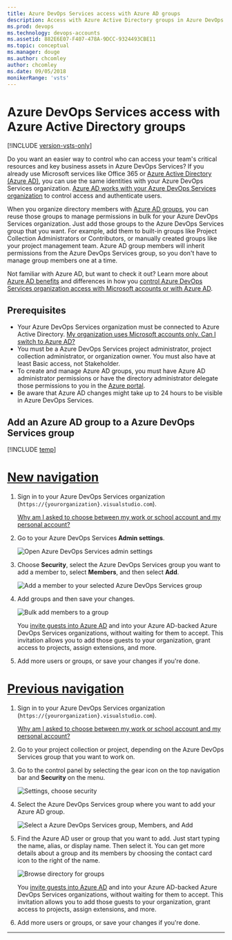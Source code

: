 ```yaml
---
title: Azure DevOps Services access with Azure AD groups
description: Access with Azure Active Directory groups in Azure DevOps Services
ms.prod: devops
ms.technology: devops-accounts
ms.assetid: 882E6E07-F407-478A-9DCC-9324493CBE11
ms.topic: conceptual
ms.manager: douge
ms.author: chcomley
author: chcomley
ms.date: 09/05/2018
monikerRange: 'vsts'
---
```

# Azure DevOps Services access with Azure Active Directory groups

[!INCLUDE [version-vsts-only](../../_shared/version-vsts-only.md)]

Do you want an easier way to control who can access your team's 
critical resources and key business assets in Azure DevOps Services? 
If you already use Microsoft services like Office 365 or 
[Azure Active Directory (Azure AD)](https://www.microsoft.com/server-cloud/products/azure-active-directory/), 
you can use the same identities with your Azure DevOps Services organization.
[Azure AD works with your Azure DevOps Services organization](access-with-azure-ad.md) 
to control access and authenticate users. 

When you organize directory members with 
[Azure AD groups](https://azure.microsoft.com/documentation/articles/active-directory-manage-groups), 
you can reuse those groups to manage permissions 
in bulk for your Azure DevOps Services organization. 
Just add those groups to the Azure DevOps Services group that you want. 
For example, add them to built-in groups like 
Project Collection Administrators or Contributors, 
or manually created groups like your project management team. 
Azure AD group members will inherit permissions from the Azure DevOps Services group,
so you don't have to manage group members one at a time.

Not familiar with Azure AD, 
but want to check it out? Learn more about 
[Azure AD benefits](https://azure.microsoft.com/documentation/articles/active-directory-whatis/)
and differences in how you 
[control Azure DevOps Services organization access with Microsoft accounts or with Azure AD](access-with-azure-ad.md).


## Prerequisites

* Your Azure DevOps Services organization must be connected to Azure Active Directory. [My organization uses Microsoft accounts only. Can I switch to Azure AD?](faq-azure-access.md#ChangeMSA)
* You must be a Azure DevOps Services project administrator, project collection administrator, or organization owner. You must also have at least Basic access, not Stakeholder.
* To create and manage Azure AD groups, you must have Azure AD administrator permissions or have the directory administrator delegate those permissions to you in the [Azure portal](https://portal.azure.com).
* Be aware that Azure AD changes might take up to 24 hours to be visible in Azure DevOps Services.

##	Add an Azure AD group to a Azure DevOps Services group

[!INCLUDE [temp](../../_shared/new-navigation.md)]

# [New navigation](#tab/new-nav)

1. Sign in to your Azure DevOps Services organization (```https://{yourorganization}.visualstudio.com```).

	[Why am I asked to choose between my work or school account and my personal account?](faq-create-organization.md#ChooseOrgAcctMSAcct)

2.  Go to your Azure DevOps Services **Admin settings**.

    ![Open Azure DevOps Services admin settings](../../_shared/_img/settings/open-admin-settings-vert.png)

3. Choose **Security**, select the Azure DevOps Services group you want to add a member to, select **Members**, and then select **Add**.

   ![Add a member to your selected Azure DevOps Services group](_img/manage-azure-ad-groups/admin-settings-security-choose-group-add-member.png)
4. Add groups and then save your changes.

    ![Bulk add members to a group](_img/manage-azure-ad-groups/bulk-add-groups.png)
 
    You [invite guests into Azure AD](https://blogs.msdn.microsoft.com/visualstudioalm/2017/05/11/inviting-directory-guests-to-aad-backed-vsts-accounts) 
    and into your Azure AD-backed Azure DevOps Services organizations, without waiting for them 
    to accept. This invitation allows you 
    to add those guests to your organization, grant access to projects, assign extensions, and more.

5.	Add more users or groups, or save your changes if you're done.

# [Previous navigation](#tab/prev-nav)

1.	Sign in to your Azure DevOps Services organization (```https://{yourorganization}.visualstudio.com```).

	[Why am I asked to choose between my work or school account and my personal account?](faq-azure-access.md#ChooseOrgAcctMSAcct)

2.	Go to your project collection or project, depending on the Azure DevOps Services group that you want to work on.

3.  Go to the control panel by selecting the gear icon on the top navigation bar and **Security** on the menu.

    ![Settings, choose security](../../_shared/_img/settings/settings-choose-security.png)

4.	Select the Azure DevOps Services group where you want to add your Azure AD group.

    ![Select a Azure DevOps Services group, Members, and Add](_img/manage-azure-ad-groups/vsogroupaddmemberbutton.png)

5.	Find the Azure AD user or group that you want to add. Just start typing the name, alias, 
or display name. Then select it. You can get more details about a group and its members by choosing the contact card icon to the right of the name.

    ![Browse directory for groups](_img/manage-azure-ad-groups/addaadgrouppanelbrowse.png)
    
    You [invite guests into Azure AD](https://blogs.msdn.microsoft.com/visualstudioalm/2017/05/11/inviting-directory-guests-to-aad-backed-vsts-accounts) 
    and into your Azure AD-backed Azure DevOps Services organizations, without waiting for them 
    to accept. This invitation allows you 
    to add those guests to your organization, grant access to projects, assign extensions, and more.

6.	Add more users or groups, or save your changes if you're done.

---